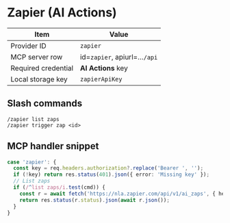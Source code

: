 # Zapier (AI Actions)

| Item                | Value                           |
|---------------------|---------------------------------|
| Provider ID         | `zapier`                        |
| MCP server row      | id=`zapier`, apiurl=…`/api`     |
| Required credential | **AI Actions** key              |
| Local storage key   | `zapierApiKey`                  |

## Slash commands

```
/zapier list zaps
/zapier trigger zap <id>
```

## MCP handler snippet

```ts
case 'zapier': {
  const key = req.headers.authorization?.replace('Bearer ', '');
  if (!key) return res.status(401).json({ error: 'Missing key' });
  // List zaps
  if (/^list zaps/i.test(cmd)) {
    const r = await fetch('https://nla.zapier.com/api/v1/ai_zaps', { headers: { Authorization: `Bearer ${key}` } });
    return res.status(r.status).json(await r.json());
  }
}
``` 